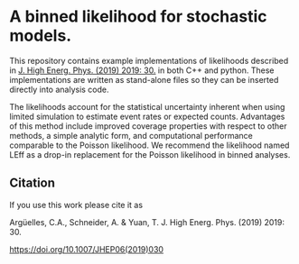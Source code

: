 # A binned likelihood for stochastic models.
This repository contains example implementations of likelihoods described in [J. High Energ. Phys. (2019) 2019: 30.](https://doi.org/10.1007/JHEP06(2019)030) in both C++ and python.
These implementations are written as stand-alone files so they can be inserted directly into analysis code.

The likelihoods account for the statistical uncertainty inherent when using limited simulation to estimate event rates or expected counts. Advantages of this method include improved coverage properties with respect to other methods, a simple analytic form, and computational performance comparable to the Poisson likelihood. We recommend the likelihood named LEff as a drop-in replacement for the Poisson likelihood in binned analyses.

Citation
--------

If you use this work please cite it as

Argüelles, C.A., Schneider, A. & Yuan, T. J. High Energ. Phys. (2019) 2019: 30.

https://doi.org/10.1007/JHEP06(2019)030

